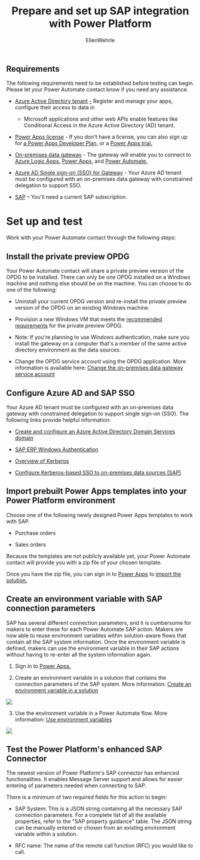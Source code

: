 ﻿---
title: Prepare and set up SAP integration with Power Platform
description: Learn about the requirements to configure SAP integration, and prepare your on-premises SAP infrastructure to connect with Power Platform.
services: ''
suite: flow
documentationcenter: na
author: EllenWehrle
manager: jongilman
editor: ''
tags: ''
ms.devlang: na
ms.subservice: cloud-flow
ms.topic: article
ms.tgt_pltfrm: na
ms.workload: na
ms.date: 09/19/2022
ms.author: ellenwehrle
search.app: 
  - Flow
search.audienceType: 
  - flowmaker
  - enduser
---

## Requirements 

The following requirements need to be established before testing can begin. Please let your Power Automate contact know if you need any assistance.

-   [Azure Active Directory tenant](https://docs.microsoft.com/azure/active-directory/develop/quickstart-create-new-tenant) <u>-</u> Register and manage your apps, configure their access to data in

    -   Microsoft applications and other web APIs enable features like Conditional Access in the Azure Active Directory (AD) tenant.

-   [Power Apps license](https://docs.microsoft.com/power-platform/admin/about-powerapps-perapp) - If you don't have a license, you can also sign up for [a Power Apps Developer Plan,](https://docs.microsoft.com/power-apps/maker/developer-plan) or a [Power Apps trial.](https://docs.microsoft.com/power-apps/maker/signup-for-powerapps)

-   [On-premises data gateway](https://docs.microsoft.com/en-us/data-integration/gateway/service-gateway-install) - The gateway will enable you to connect to [Azure Logic Apps,](https://docs.microsoft.com/azure/logic-apps/logic-apps-gateway-install) [Power Apps,](https://docs.microsoft.com/power-apps/maker/canvas-apps/gateway-reference) and [Power Automate.](https://docs.microsoft.com/power-automate/gateway-reference)

-   [Azure AD Single sign-on (SSO) for Gateway](https://docs.microsoft.com/en-us/power-bi/admin/service-admin-portal-integration#azure-ad-single-sign-on-sso-for-gateway) - Your Azure AD tenant must be configured with an on-premises data gateway with constrained delegation to support SSO.

-   [SAP](http://www.sap.com/) – You'll need a current SAP subscription.

# Set up and test 

Work with your Power Automate contact through the following steps: 

## Install the private preview OPDG 

Your Power Automate contact will share a private preview version of the OPDG to be installed. There can only be one OPDG installed on a Windows machine and nothing else should be on the machine. You can choose to do one of the following: 

-   Uninstall your current OPDG version and re-install the private preview version of the OPDG on an existing Windows machine. 

-   Provision a new Windows VM that meets the [recommended requirements](https://docs.microsoft.com/en-us/data-integration/gateway/service-gateway-install#recommended) for the private preview OPDG.  

-   Note: If you're planning to use Windows authentication, make sure you install the gateway on a computer that's a member of the same active directory environment as the data sources.

-   Change the OPDG service account using the OPDG application. More information is available here: [Change the on-premises data gateway service account](https://docs.microsoft.com/en-us/data-integration/gateway/service-gateway-service-account)

## Configure Azure AD and SAP SSO

Your Azure AD tenant must be configured with an on-premises data gateway with constrained delegation to support single sign-on (SSO). The following links provide helpful information: 

-   [Create and configure an Azure Active Directory Domain Services domain](https://docs.microsoft.com/en-us/azure/active-directory-domain-services/tutorial-create-instance)  

-   [SAP ERP Windows Authentication](https://docs.microsoft.com/en-us/connectors/saperp/#authentication) 

-   [Overview of Kerberos](https://docs.microsoft.com/en-us/data-integration/gateway/service-gateway-service-account) 

-   [Configure Kerberos-based SSO to on-premises data sources (SAP)](https://docs.microsoft.com/en-us/power-bi/connect-data/service-gateway-sso-kerberos) 

## Import prebuilt Power Apps templates into your Power Platform environment 

Choose one of the following newly designed Power Apps templates to work with SAP.

-   Purchase orders

-   Sales orders

Because the templates are not publicly available yet, your Power Automate contact will provide you with a zip file of your chosen template.

Once you have the zip file, you can sign in to [Power Apps](https://make.preview.powerapps.com/environments/839eace6-59ab-4243-97ec-a5b8fcc104e4/home) to [import the solution.](https://docs.microsoft.com/en-us/power-apps/maker/data-platform/import-update-export-solutions)

## Create an environment variable with SAP connection parameters 

SAP has several different connection parameters, and it is cumbersome for makers to enter these for each Power Automate SAP action. Makers are now able to reuse environment variables within solution-aware flows that contain all the SAP system information. Once the environment variable is defined, makers can use the environment variable in their SAP actions without having to re-enter all the system information again.

1.  Sign in to [Power Apps.](http://make.powerapps.com/)

2.  Create an environment variable in a solution that contains the connection parameters of the SAP system. More information: [Create an environment variable in a solution](https://docs.microsoft.com/power-apps/maker/data-platform/environmentvariables#create-an-environment-variable-in-a-solution)

![](media/set-up-prepare/image1.png)

3.  Use the environment variable in a Power Automate flow. More information: [Use environment variables](https://docs.microsoft.com/power-apps/maker/data-platform/environmentvariables#use-environment-variables-in-power-automate-solution-cloud-flows)

![](media/set-up-prepare/image2.png)

## Test the Power Platform's enhanced SAP Connector 

The newest version of Power Platform's SAP connector has enhanced functionalities. It enables Message Server support and allows for easier entering of parameters needed when connecting to SAP.

There is a minimum of two required fields for this action to begin:

-   SAP System: This is a JSON string containing all the necessary SAP connection parameters. For a complete list of all the available properties, refer to the "SAP property guidance" table. The JSON string can be manually entered or chosen from an existing environment variable within a solution.

-   RFC name: The name of the remote call function (RFC) you would like to call.
